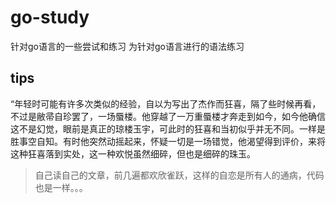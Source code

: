 # go-study
针对go语言的一些尝试和练习
为针对go语言进行的语法练习



## tips

“年轻时可能有许多次类似的经验，自以为写出了杰作而狂喜，隔了些时候再看，不过是敝帚自珍罢了，一场蜃楼。他穿越了一万重蜃楼才奔走到如今，如今他确信这不是幻觉，眼前是真正的琼楼玉宇，可此时的狂喜和当初似乎并无不同。一样是胜事空自知。有时他突然动摇起来，怀疑一切是一场错觉，他渴望得到评价，来将这种狂喜落到实处，这一种欢悦虽然细碎，但也是细碎的珠玉。

> 自己读自己的文章，前几遍都欢欣雀跃，这样的自恋是所有人的通病，代码也是一样。。。